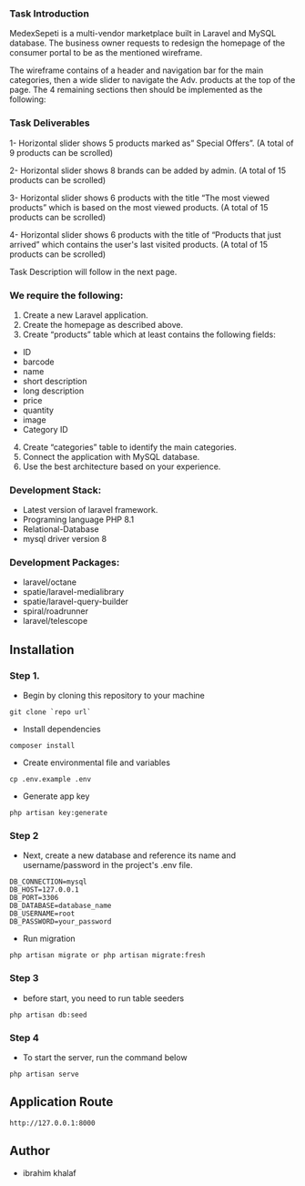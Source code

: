 ### Task Introduction
MedexSepeti is a multi-vendor marketplace built in Laravel and MySQL database. The business
owner requests to redesign the homepage of the consumer portal to be as the mentioned
wireframe.

The wireframe contains of a header and navigation bar for the main categories, then a wide slider to
navigate the Adv. products at the top of the page. The 4 remaining sections then should be
implemented as the following:

### Task Deliverables
1- Horizontal slider shows 5 products marked as” Special Offers”. (A total of 9 products can be
scrolled)

2- Horizontal slider shows 8 brands can be added by admin. (A total of 15 products can be
scrolled)

3- Horizontal slider shows 6 products with the title “The most viewed products” which is based
on the most viewed products. (A total of 15 products can be scrolled)

4- Horizontal slider shows 6 products with the title of “Products that just arrived” which
contains the user's last visited products. (A total of 15 products can be scrolled)

Task Description will follow in the next page.

### We require the following:
1. Create a new Laravel application.
2. Create the homepage as described above.
3. Create “products” table which at least contains the following fields:
- ID
- barcode
- name
- short description
- long description
- price
- quantity
- image
- Category ID
4. Create “categories” table to identify the main categories.
5. Connect the application with MySQL database.
6. Use the best architecture based on your experience.
### Development Stack:
- Latest version of laravel framework.
- Programing language PHP 8.1
- Relational-Database
- mysql driver version 8
### Development Packages:
- laravel/octane
- spatie/laravel-medialibrary
- spatie/laravel-query-builder
- spiral/roadrunner
- laravel/telescope
## Installation

### Step 1.
- Begin by cloning this repository to your machine
```
git clone `repo url` 
```

- Install dependencies
```
composer install
```

- Create environmental file and variables
```
cp .env.example .env
```

- Generate app key
```
php artisan key:generate
```

### Step 2
- Next, create a new database and reference its name and username/password in the project's .env file.
```
DB_CONNECTION=mysql
DB_HOST=127.0.0.1
DB_PORT=3306
DB_DATABASE=database_name
DB_USERNAME=root
DB_PASSWORD=your_password
```

- Run migration
```
php artisan migrate or php artisan migrate:fresh
```

### Step 3
- before start, you need to run table seeders
```
php artisan db:seed
```

### Step 4
- To start the server, run the command below
```
php artisan serve
```

## Application Route
```
http://127.0.0.1:8000
```
## Author
- ibrahim khalaf
